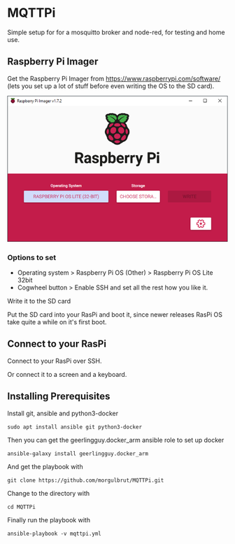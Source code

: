 # MQTTPi

Simple setup for for a mosquitto broker and node-red, for testing and home use.


## Raspberry Pi Imager

Get the Raspberry Pi Imager from https://www.raspberrypi.com/software/ (lets you set up a lot of stuff before even writing the OS to the SD card).

![](imgs/Raspberry%20Pi%20Imager%20v1.7.2.png)

### Options to set

* Operating system > Raspberry Pi OS (Other) > Raspberry Pi OS Lite 32bit
* Cogwheel button > Enable SSH and set all the rest how you like it.

Write it to the SD card

Put the SD card into your RasPi and boot it, since newer releases RasPi OS take quite a while on it's first boot.

## Connect to your RasPi

Connect to your RasPi over SSH. 

Or connect it to a screen and a keyboard.

## Installing Prerequisites

Install git, ansible and python3-docker

```
sudo apt install ansible git python3-docker
```

Then you can get the geerlingguy.docker_arm ansible role to set up docker

```
ansible-galaxy install geerlingguy.docker_arm
```

And get the playbook with 

```
git clone https://github.com/morgulbrut/MQTTPi.git
```

Change to the directory with 

```
cd MQTTPi
```

Finally run the playbook with 

```
ansible-playbook -v mqttpi.yml
```

